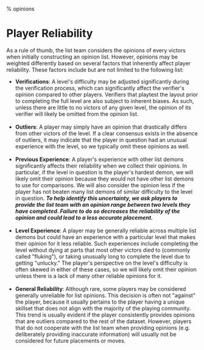 % opinions

<div class='panel fade js-scroll-anim' data-anim='fade'>

# Player Reliability

As a rule of thumb, the list team considers the opinions of every victors when initially constructing an opinion list. However, opinions may be weighted differently based on several factors that inherently affect player reliability. These factors include but are not limited to the following list:

- __**Verifications**__: A level's difficulty may be adjusted significantly during the verification process, which can significantly affect the verifier's opinion compared to other players. Verifiers that playtest the layout prior to completing the full level are also subject to inherent biases. As such, unless there are little to no victors of any given level, the opinion of its verifier will likely be omitted from the opinion list.<br><br>
- __**Outliers**__: A player may simply have an opinion that drastically differs from other victors of the level. If a clear consensus exists in the absence of outliers, it may indicate that the player in question had an unusual experience with the level, so we typically omit these opinions as well.<br><br>
- __**Previous Experience**__: A player's experience with other list demons significantly affects their reliability when we collect their opinions. In particular, if the level in question is the player's hardest demon, we will likely omit their opinion because they would not have other list demons to use for comparisons. We will also consider the opinion less if the player has not beaten many list demons of similar difficulty to the level in question. ***To help identify this uncertainty, we ask players to provide the list team with an opinion range between two levels they have completed. Failure to do so decreases the reliability of the opinion and could lead to a less accurate placement.***<br><br>
- __**Level Experience**__: A player may be generally reliable across multiple list demons but could have an experience with a particular level that makes their opinion for it less reliable. Such experiences include completing the level without dying at parts that most other victors died to (commonly called "fluking"), or taking unusually long to complete the level due to getting "unlucky." The player's perspective on the level's difficulty is often skewed in either of these cases, so we will likely omit their opinion unless there is a lack of many other reliable opinions for it. <br><br>
- __**General Reliability**__: Although rare, some players may be considered generally unreliable for list opinions. This decision is often not "against" the player, because it usually pertains to the player having a unique skillset that does not align with the majority of the playing community. This trend is usually evident if the player consistently provides opinions that are outliers compared to the rest of the dataset. However, players that do not cooperate with the list team when providing opinions (e.g. deliberately providing inaccurate information) will usually not be considered for future placements or moves.

</div>
